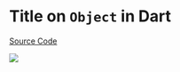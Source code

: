 # Title on `Object` in Dart

[Source Code](../source/title-on-object-in-dart.dart)

![](../images/title-on-object-in-dart.jpg)
